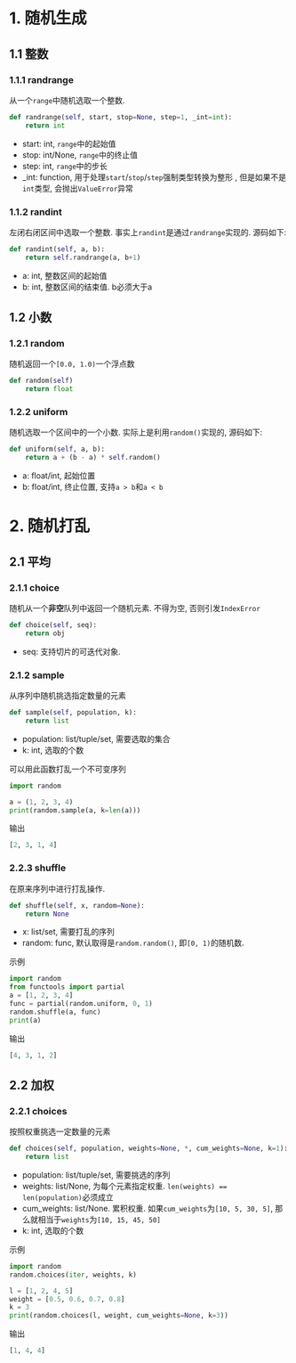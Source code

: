 # 1. 随机生成

## 1.1 整数

### 1.1.1 randrange

从一个`range`中随机选取一个整数. 

```Python
def randrange(self, start, stop=None, step=1, _int=int):
	return int
```

* start: int, `range`中的起始值
* stop: int/None, `range`中的终止值
* step: int, `range`中的步长
* _int: function, 用于处理`start`/`stop`/`step`强制类型转换为整形 , 但是如果不是`int`类型, 会抛出`ValueError`异常

### 1.1.2 randint

左闭右闭区间中选取一个整数. 事实上`randint`是通过`randrange`实现的. 源码如下:

```Python
def randint(self, a, b):
	return self.randrange(a, b+1)
```

* a: int, 整数区间的起始值
* b: int, 整数区间的结束值. b必须大于a

## 1.2 小数

### 1.2.1 random

随机返回一个`[0.0, 1.0)`一个浮点数

```Python
def random(self)
	return float
```

### 1.2.2 uniform

随机选取一个区间中的一个小数.  实际上是利用`random()`实现的, 源码如下:

```Python
def uniform(self, a, b):
	return a + (b - a) * self.random()
```

* a: float/int, 起始位置
* b: float/int, 终止位置, 支持`a > b`和`a < b`

# 2. 随机打乱

## 2.1 平均

### 2.1.1 choice

随机从一个**非空**队列中返回一个随机元素. 不得为空, 否则引发`IndexError`

```Python
def choice(self, seq):
    return obj
```

* seq: 支持切片的可迭代对象. 

### 2.1.2 sample

从序列中随机挑选指定数量的元素

```Python
def sample(self, population, k):
	return list
```

* population: list/tuple/set, 需要选取的集合
* k: int, 选取的个数

可以用此函数打乱一个不可变序列

```Python
import random

a = (1, 2, 3, 4)
print(random.sample(a, k=len(a)))
```

输出

```Python
[2, 3, 1, 4]
```

### 2.2.3 shuffle

在原来序列中进行打乱操作.

```Python
def shuffle(self, x, random=None):
    return None
```

* x: list/set, 需要打乱的序列
* random: func, 默认取得是`random.random()`, 即`[0, 1)`的随机数.

示例

```Python
import random
from functools import partial
a = [1, 2, 3, 4]
func = partial(random.uniform, 0, 1)
random.shuffle(a, func)
print(a)
```

输出

```Python
[4, 3, 1, 2]
```

## 2.2 加权

### 2.2.1 choices

按照权重挑选一定数量的元素

```Python
def choices(self, population, weights=None, *, cum_weights=None, k=1):
    return list
```

* population: list/tuple/set, 需要挑选的序列
* weights: list/None, 为每个元素指定权重. `len(weights) == len(population)`必须成立
* cum_weights:  list/None. 累积权重. 如果`cum_weights`为`[10, 5, 30, 5]`, 那么就相当于`weights`为`[10, 15, 45, 50]`
* k: int, 选取的个数

示例

```Python
import random
random.choices(iter, weights, k)

l = [1, 2, 4, 5]
weight = [0.5, 0.6, 0.7, 0.8]
k = 3
print(random.choices(l, weight, cum_weights=None, k=3))
```

输出

```Python
[1, 4, 4]
```



